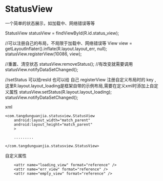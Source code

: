 # StatusView
一个简单的状态展示，如加载中、网络错误等等


StatusView statusView = findViewById(R.id.status_view);

//可以注册自己的布局，不局限于加载中、网络错误等
View view = getLayoutInflater().inflate(R.layout.layout_err, null);
statusView.registerView(10086, view);

//重置、清空状态
statusView.removeStatus();
//有改变就需要调用
statusView.notifyDataSetChanged();

//setStatus 可以给resId 也可以给 自己 registerView 注册自定义布局时的 key ,这里R.layout.layout_loading是框架自带的示例布局,需要在定义xml时添加上自定义属性
statusView.setStatus(R.layout.layout_loading);
statusView.notifyDataSetChanged();


xml 

    <com.tangdunguanjia.statusview.StatusView
        android:layout_width="match_parent"
        android:layout_height="match_parent"
        >
		
		.........
		
    </com.tangdunguanjia.statusview.StatusView>

自定义属性 

		<attr name="loading_view" format="reference" />
        <attr name="err_view" format="reference" />
        <attr name="empty_view" format="reference" />
 
